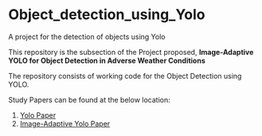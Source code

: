 # Object_detection_using_Yolo
A project for the detection of objects using Yolo

This repository is the subsection of the Project proposed, **Image-Adaptive YOLO for Object Detection in Adverse Weather Conditions**

The repository consists of working code for the Object Detection using YOLO.

Study Papers can be found at the below location:

1. [Yolo Paper](Study_Papers/Yolo_Paper.pdf)
2. [Image-Adaptive Yolo Paper](Study_Papers/Image_Adaptive_YOLO_for_Object_Detection_in_Adverse_Weather_Conditions.pdf")
